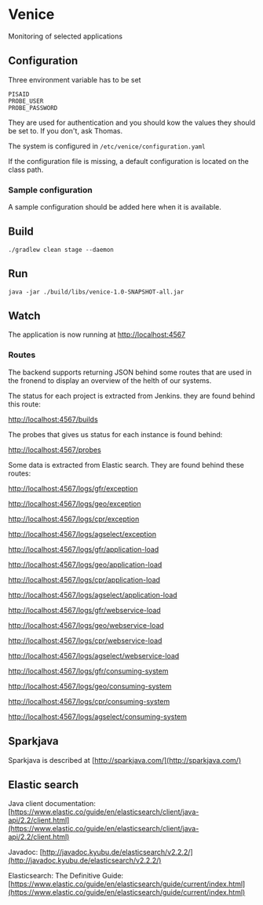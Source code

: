 # Venice

Monitoring of selected applications

## Configuration

Three environment variable has to be set

    PISAID
    PROBE_USER
    PROBE_PASSWORD

They are used for authentication and you should kow the values they should be set to. If you don't, ask Thomas.

The system is configured in `/etc/venice/configuration.yaml` 

If the configuration file is missing, a default configuration is located on the class path.

### Sample configuration

A sample configuration should be added here when it is available.

## Build

    ./gradlew clean stage --daemon
    
## Run

    java -jar ./build/libs/venice-1.0-SNAPSHOT-all.jar

## Watch

The application is now running at [http://localhost:4567](http://localhost:4567)

### Routes 

The backend supports returning JSON behind some routes that are used in the fronend to display an overview of 
the helth of our systems. 


The status for each project is extracted from Jenkins. they are found behind this route:

[http://localhost:4567/builds](http://localhost:4567/builds)

The probes that gives us status for each instance is found behind:

[http://localhost:4567/probes](http://localhost:4567/probes)


Some data is extracted from Elastic search. They are found behind these routes:

[http://localhost:4567/logs/gfr/exception](http://localhost:4567/logs/gfr/exception)

[http://localhost:4567/logs/geo/exception](http://localhost:4567/logs/geo/exception)

[http://localhost:4567/logs/cpr/exception](http://localhost:4567/logs/cpr/exception)

[http://localhost:4567/logs/agselect/exception](http://localhost:4567/logs/agselect/exception)

[http://localhost:4567/logs/gfr/application-load](http://localhost:4567/logs/gfr/application-load)

[http://localhost:4567/logs/geo/application-load](http://localhost:4567/logs/geo/application-load)

[http://localhost:4567/logs/cpr/application-load](http://localhost:4567/logs/cpr/application-load)

[http://localhost:4567/logs/agselect/application-load](http://localhost:4567/logs/agselect/application-load)

[http://localhost:4567/logs/gfr/webservice-load](http://localhost:4567/logs/gfr/webservice-load)

[http://localhost:4567/logs/geo/webservice-load](http://localhost:4567/logs/geo/webservice-load)

[http://localhost:4567/logs/cpr/webservice-load](http://localhost:4567/logs/cpr/webservice-load)

[http://localhost:4567/logs/agselect/webservice-load](http://localhost:4567/logs/agselect/webservice-load)

[http://localhost:4567/logs/gfr/consuming-system](http://localhost:4567/logs/gfr/consuming-system)

[http://localhost:4567/logs/geo/consuming-system](http://localhost:4567/logs/geo/consuming-system)

[http://localhost:4567/logs/cpr/consuming-system](http://localhost:4567/logs/cpr/consuming-system)

[http://localhost:4567/logs/agselect/consuming-system](http://localhost:4567/logs/agselect/consuming-system)




## Sparkjava

Sparkjava is described at [http://sparkjava.com/](http://sparkjava.com/)

## Elastic search

Java client documentation: [https://www.elastic.co/guide/en/elasticsearch/client/java-api/2.2/client.html](https://www.elastic.co/guide/en/elasticsearch/client/java-api/2.2/client.html)

Javadoc: [http://javadoc.kyubu.de/elasticsearch/v2.2.2/](http://javadoc.kyubu.de/elasticsearch/v2.2.2/)

Elasticsearch: The Definitive Guide: [https://www.elastic.co/guide/en/elasticsearch/guide/current/index.html](https://www.elastic.co/guide/en/elasticsearch/guide/current/index.html)

